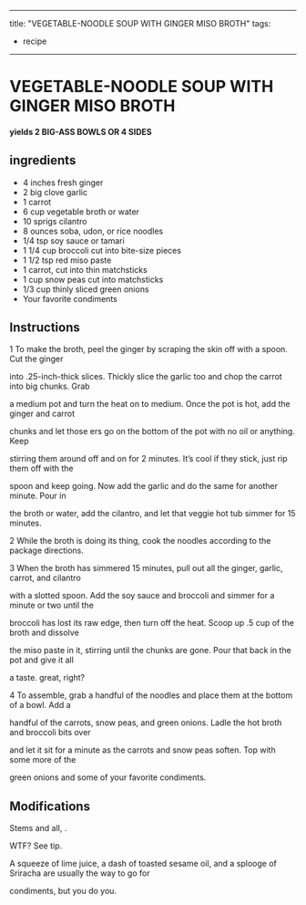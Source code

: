 
---
title: "VEGETABLE-NOODLE SOUP WITH GINGER MISO BROTH"
tags:
  - recipe
---
# VEGETABLE-NOODLE SOUP WITH GINGER MISO BROTH



#### yields  2 BIG-ASS BOWLS OR 4 SIDES


## ingredients
* 4 inches fresh ginger 
* 2 big clove garlic 
* 1 carrot 
* 6 cup vegetable broth or water 
* 10 sprigs cilantro 
* 8 ounces soba, udon, or rice noodles 
* 1/4 tsp soy sauce or tamari 
* 1 1/4 cup broccoli cut into bite-size pieces 
* 1 1/2 tsp red miso paste 
* 1 carrot, cut into thin matchsticks 
* 1 cup snow peas cut into matchsticks 
* 1/3 cup thinly sliced green onions 
* Your favorite condiments 



## Instructions
1 To make the broth, peel the ginger by scraping the skin off with a spoon. Cut the ginger

into .25-inch-thick slices. Thickly slice the garlic too and chop the carrot into big chunks. Grab

a medium pot and turn the heat on to medium. Once the pot is hot, add the ginger and carrot

chunks and let those  ers go on the bottom of the pot with no oil or anything. Keep

stirring them around off and on for 2 minutes. It’s cool if they stick, just rip them off with the

spoon and keep going. Now add the garlic and do the same    for another minute. Pour in

the broth or water, add the cilantro, and let that veggie hot tub simmer for 15 minutes.

2 While the broth is doing its thing, cook the noodles according to the package directions.

3 When the broth has simmered 15 minutes, pull out all the ginger, garlic, carrot, and cilantro

with a slotted spoon. Add the soy sauce and broccoli and simmer for a minute or two until the

broccoli has lost its raw edge, then turn off the heat. Scoop up .5 cup of the broth and dissolve

the miso paste in it, stirring until the chunks are gone. Pour that back in the pot and give it all

a taste.  great, right?

4 To assemble, grab a handful of the noodles and place them at the bottom of a bowl. Add a

handful of the carrots, snow peas, and green onions. Ladle the hot broth and broccoli bits over

and let it sit for a minute as the carrots and snow peas soften. Top with some more of the

green onions and some of your favorite condiments.



## Modifications
Stems and all,  .

 WTF? See tip.

 A squeeze of lime juice, a dash of toasted sesame oil, and a splooge of Sriracha are usually the way to go for

condiments, but you do you.




